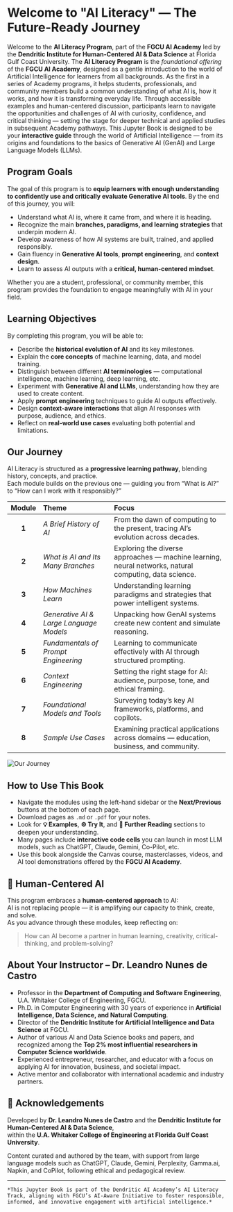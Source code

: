 # Welcome to "AI Literacy" — The Future-Ready Journey

Welcome to the **AI Literacy Program**, part of the **FGCU AI Academy** led by the **Dendritic Institute for Human-Centered AI & Data Science** at Florida Gulf Coast University. The **AI Literacy Program** is the *foundational offering* of the **FGCU AI Academy**, designed as a gentle introduction to the world of Artificial Intelligence for learners from all backgrounds. As the first in a series of Academy programs, it helps students, professionals, and community members build a common understanding of what AI is, how it works, and how it is transforming everyday life. Through accessible examples and human-centered discussion, participants learn to navigate the opportunities and challenges of AI with curiosity, confidence, and critical thinking — setting the stage for deeper technical and applied studies in subsequent Academy pathways. This Jupyter Book is designed to be your **interactive guide** through the world of Artificial Intelligence — from its origins and foundations to the basics of Generative AI (GenAI) and Large Language Models (LLMs).

## Program Goals

The goal of this program is to **equip learners with enough understanding to confidently use and critically evaluate Generative AI tools**. By the end of this journey, you will:

- Understand what AI is, where it came from, and where it is heading.  
- Recognize the main **branches, paradigms, and learning strategies** that underpin modern AI.  
- Develop awareness of how AI systems are built, trained, and applied responsibly.  
- Gain fluency in **Generative AI tools**, **prompt engineering**, and **context design**.  
- Learn to assess AI outputs with a **critical, human-centered mindset**.  

Whether you are a student, professional, or community member, this program provides the foundation to engage meaningfully with AI in your field.

## Learning Objectives

By completing this program, you will be able to:
- Describe the **historical evolution of AI** and its key milestones.  
- Explain the **core concepts** of machine learning, data, and model training.  
- Distinguish between different **AI terminologies** — computational intelligence, machine learning, deep learning, etc.  
- Experiment with **Generative AI and LLMs**, understanding how they are used to create content.  
- Apply **prompt engineering** techniques to guide AI outputs effectively.  
- Design **context-aware interactions** that align AI responses with purpose, audience, and ethics.  
- Reflect on **real-world use cases** evaluating both potential and limitations.  

## Our Journey

AI Literacy is structured as a **progressive learning pathway**, blending history, concepts, and practice.  
Each module builds on the previous one — guiding you from “What is AI?” to “How can I work with it responsibly?”

| Module | Theme | Focus |
|:--:|:--|:--|
| **1** | *A Brief History of AI* | From the dawn of computing to the present, tracing AI’s evolution across decades. |
| **2** | *What is AI and Its Many Branches* | Exploring the diverse approaches — machine learning, neural networks, natural computing, data science. |
| **3** | *How Machines Learn* | Understanding learning paradigms and strategies that power intelligent systems. |
| **4** | *Generative AI & Large Language Models* | Unpacking how GenAI systems create new content and simulate reasoning. |
| **5** | *Fundamentals of Prompt Engineering* | Learning to communicate effectively with AI through structured prompting. |
| **6** | *Context Engineering* | Setting the right stage for AI: audience, purpose, tone, and ethical framing. |
| **7** | *Foundational Models and Tools* | Surveying today’s key AI frameworks, platforms, and copilots. |
| **8** | *Sample Use Cases* | Examining practical applications across domains — education, business, and community. |

![Our Journey](Data/AILiteracyJorney.png)

## How to Use This Book

- Navigate the modules using the left-hand sidebar or the **Next/Previous** buttons at the bottom of each page.  
- Download pages as `.md` or `.pdf` for your notes.  
- Look for **💡 Examples**, **⚙️ Try It**, and **📘 Further Reading** sections to deepen your understanding.  
- Many pages include **interactive code cells** you can launch in most LLM models, such as ChatGPT, Claude, Gemini, Co-Pilot, etc.  
- Use this book alongside the Canvas course, masterclasses, videos, and AI tool demonstrations offered by the **FGCU AI Academy**.  

## 🤝 Human-Centered AI

This program embraces a **human-centered approach** to AI:  
AI is not replacing people — it is amplifying our capacity to think, create, and solve.  
As you advance through these modules, keep reflecting on:

> How can AI become a partner in human learning, creativity, critical-thinking, and problem-solving?

## About Your Instructor – Dr. Leandro Nunes de Castro

- Professor in the **Department of Computing and Software Engineering**, U.A. Whitaker College of Engineering, FGCU.  
- Ph.D. in Computer Engineering with 30 years of experience in **Artificial Intelligence, Data Science, and Natural Computing**.  
- Director of the **Dendritic Institute for Artificial Intelligence and Data Science** at FGCU.  
- Author of various AI and Data Science books and papers, and recognized among the **Top 2% most influential researchers in Computer Science worldwide**.  
- Experienced entrepreneur, researcher, and educator with a focus on applying AI for innovation, business, and societal impact.  
- Active mentor and collaborator with international academic and industry partners. 

## 🧾 Acknowledgements

Developed by **Dr. Leandro Nunes de Castro** and the **Dendritic Institute for Human-Centered AI & Data Science**,  
within the **U.A. Whitaker College of Engineering at Florida Gulf Coast University**.

Content curated and authored by the team, with support from large language models such as ChatGPT, Claude, Gemini, Perplexity, Gamma.ai, Napkin, and CoPilot, following ethical and pedagogical review.

<!-- Optional: insert institutional logos or video welcome message here -->

---

```{note}
*This Jupyter Book is part of the Dendritic AI Academy’s AI Literacy Track, aligning with FGCU’s AI-Aware Initiative to foster responsible, informed, and innovative engagement with artificial intelligence.*
